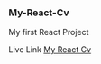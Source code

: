 ### My-React-Cv
My first React Project

Live Link
[My React Cv](https://jozz77.github.io/My-React-Cv/)
